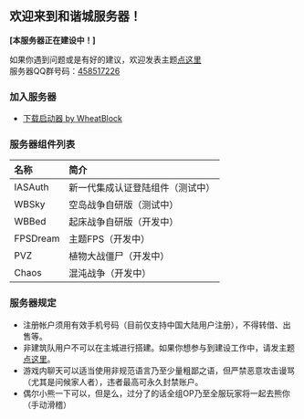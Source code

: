 ## 欢迎来到和谐城服务器！
**[本服务器正在建设中！]**

如果你遇到问题或是有好的建议，欢迎发表主题[点这里](https://github.com/wheatblock/rccity/issues)  
服务器QQ群号码：[458517226](https://jq.qq.com/?_wv=1027&k=5R1HMHp)

### 加入服务器
- [下载启动器 by WheatBlock](down/rccity-launcher.zip)

### 服务器组件列表

| 名称 | 简介 |
|:---------|:--------|
| IASAuth | 新一代集成认证登陆组件（测试中） |
| WBSky | 空岛战争自研版（测试中） |
| WBBed | 起床战争自研版（开发中） |
| FPSDream | 主题FPS（开发中） |
| PVZ | 植物大战僵尸（开发中） |
| Chaos | 混沌战争（开发中） |


### 服务器规定
- 注册帐户须用有效手机号码（目前仅支持中国大陆用户注册），不得转借、出售等。
- 非建筑队用户不可以在主城进行搭建。如果你想参与到建设工作中，请发主题[点这里](https://github.com/wheatblock/rccity/issues)。
- 游戏内聊天可以适当使用非规范语言乃至少量粗鄙之语，但严禁恶意攻击谩骂（尤其是问候家人者），违者最高可永久封禁账户。
- 偶尔小熊一下可以，但是么，过分了的话全组OP乃至全服玩家将一起去熊你（手动滑稽）
